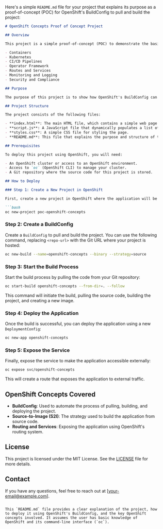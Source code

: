 Here's a simple `README.md` file for your project that explains its purpose as a proof-of-concept (POC) for OpenShift's BuildConfig to pull and build the project:

```markdown
# OpenShift Concepts Proof of Concept Project

## Overview

This project is a simple proof-of-concept (POC) to demonstrate the basic concepts of OpenShift, including its BuildConfig functionality for pulling and building an application. It consists of a basic HTML page with some JavaScript that dynamically lists important OpenShift concepts, such as:

- Containers
- Kubernetes
- CI/CD Pipelines
- Operator Framework
- Routes and Services
- Monitoring and Logging
- Security and Compliance

## Purpose

The purpose of this project is to show how OpenShift's BuildConfig can be used to pull a project from a Git repository, build it, and deploy it as a running application. This can serve as a basic reference for getting started with OpenShift's build and deployment pipeline.

## Project Structure

The project consists of the following files:

- **index.html**: The main HTML file, which contains a simple web page describing OpenShift concepts.
- **script.js**: A JavaScript file that dynamically populates a list of OpenShift concepts when the page loads.
- **styles.css**: A simple CSS file for styling the page.
- **README.md**: This file that explains the purpose and structure of the project.

## Prerequisites

To deploy this project using OpenShift, you will need:

- An OpenShift cluster or access to an OpenShift environment.
- Access to `oc` (OpenShift CLI) to manage your cluster.
- A Git repository where the source code for this project is stored.

## How to Deploy

### Step 1: Create a New Project in OpenShift

First, create a new project in OpenShift where the application will be deployed:

```bash
oc new-project poc-openshift-concepts
```

### Step 2: Create a BuildConfig

Create a `BuildConfig` to pull and build the project. You can use the following command, replacing `<repo-url>` with the Git URL where your project is hosted:

```bash
oc new-build --name=openshift-concepts --binary --strategy=source
```

### Step 3: Start the Build Process

Start the build process by pulling the code from your Git repository:

```bash
oc start-build openshift-concepts --from-dir=. --follow
```

This command will initiate the build, pulling the source code, building the project, and creating a new image.

### Step 4: Deploy the Application

Once the build is successful, you can deploy the application using a new `DeploymentConfig`:

```bash
oc new-app openshift-concepts
```

### Step 5: Expose the Service

Finally, expose the service to make the application accessible externally:

```bash
oc expose svc/openshift-concepts
```

This will create a route that exposes the application to external traffic.

## OpenShift Concepts Covered

- **BuildConfig**: Used to automate the process of pulling, building, and deploying the project.
- **Source-to-Image (S2I)**: The strategy used to build the application from source code.
- **Routing and Services**: Exposing the application using OpenShift's routing system.

## License

This project is licensed under the MIT License. See the [LICENSE](LICENSE) file for more details.

## Contact

If you have any questions, feel free to reach out at [your-email@example.com].
```

This `README.md` file provides a clear explanation of the project, how to deploy it using OpenShift's BuildConfig, and the key OpenShift concepts involved. It assumes the user has basic knowledge of OpenShift and its command-line interface (`oc`).
